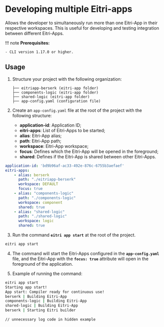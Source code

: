 # Developing multiple Eitri-apps

Allows the developer to simultaneously run more than one Eitri-App in their respective workspaces. This is useful for developing and testing integration between different Eitri-Apps.

!!! note
    **Prerequisites:**

    - CLI version 1.17.0 or higher.


## Usage

1.  Structure your project with the following organization:
    ```plaintext
    ├── eitriapp-berserk (eitri-app folder)
    ├── components-logic (eitri-app folder)
    ├── shared-logic (eitri-app folder)
    ├── app-config.yaml (configuration file)
    ```

2. Create an `app-config.yaml` file at the root of the project with the following structure:
    - **application-id**: Application ID;
    - **eitri-apps**: List of Eitri-Apps to be started;
    - **alias**: Eitri-App alias;
    - **path**: Eitri-App path;
    - **workspace**: Eitri-App workspace;
    - **focus**: Defines which the Eitri-App will be opened in the foreground;
    - **shared**: Defines if the Eitri-App is shared between other Eitri-Apps.
```yaml
application-id: 'bd9b96af-ac33-492e-876c-6755b3aefaef'
eitri-apps:
    - alias: berserk
      path: "./eitriapp-berserk"
      workspace: DEFAULT
      focus: true
    - alias: "components-logic"
      path: "./components-logic"
      workspace: component
      shared: true
    - alias: "shared-logic"
      path: "./shared-logic"
      workspace: logic
      shared: true
```

3. Run the command **`eitri app start`** at the root of the project.
```bash
eitri app start
```

4. The command will start the Eitri-Apps configured in the **`app-config.yaml`** file, and the Eitri-App with the **`focus: true`** attribute will open in the foreground of the application.

5. Example of running the command:
```bash
eitri app start
Starting app start!
App start: Compiler ready for continuous use!
berserk | Building Eitri-App
components-logic | Building Eitri-App
shared-logic | Building Eitri-App
berserk | Starting Eitri builder
    
// unnecessary log code in hidden example
```
